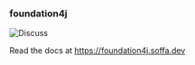 ### foundation4j

![Discuss](https://img.shields.io/badge/release-0.15.4-green.svg?style=flat)

Read the docs at https://foundation4j.soffa.dev 
